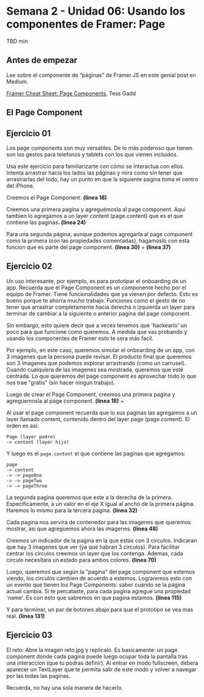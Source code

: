 # Semana 2 - Unidad 06: Usando los componentes de Framer: Page

TBD min

## Antes de empezar

Lee sobre el componente de “páginas” de Framer.JS en este genial post en Medium.

[Framer Cheat Sheet: Page Components](https://blog.framer.com/framer-cheat-sheet-page-components-df5a1e8332a?source=user_profile---------3----------------), Tess Gadd


## El Page Component

## Ejercicio 01

Los page components son muy versatiles. De lo más poderoso que tienen son los gestos para telefonos y tablets con los que vienen incluidos.

Usa este ejercicio para familiarizarte con cómo se interactua con ellos. Intenta arrastrar hacia los lados las páginas y mira como sin tener que arrastrarlas del todo, hay un punto en que la siguiente pagina toma el centro del iPhone.

Creemos el Page Component. **(linea 18)**

Creemos una primera pagina y agreguémosla al page component. Aqui tambien lo agregamos a un layer content (page.content) que es el que contiene las paginas. **(linea 24)**

Para una segunda página, aunque podemos agregarla al page component como la primera (con las propiedades comentadas), hagamoslo con esta funcion que es parte del page component. **(linea 30)** + **(linea 37)**


## Ejercicio 02

Un uso interesante, por ejemplo, es para prototipar el onboarding de un app. Recuerda que el Page Component es un componente hecho por el equipo de Framer. Tiene funcionalidades que ya vienen por defecto. Esto es bueno porque te ahorra mucho trabajo. Funciones como el gesto de no tener que arrastrar completamente hacia derecha o izquierda un layer para terminar de cambiar a la siguiente o anterior pagina del page component.

Sin embargo, esto quiere decir que a veces tenemos que 'hackearlo' un poco para que funcione como queremos. A medida que vas probando y usando los componentes de Framer esto te sera más facil.

Por ejemplo, en este caso, queremos simular el onboarding de un app, con 3 imagenes que la persona puede revisar. El producto final que queremos son 3 imagenes que podemos explorar arrastrando (como un carrusel). Cuando cualquiera de las imagenes sea mostrada, queremos que esté centrada. Lo que queremos del page component es aprovechar todo lo que nos trae "gratis" (sin hacer ningun trabajo).

Luego de crear el Page Component, creemos una primera pagina y agreguemosla al page component. **(linea 18)** +

Al usar el page component recuerda que lo sus paginas las agregamos a un layer llamado content, contenido dentro del layer page (page.content). El orden es asi:

```
Page (layer padre)
-> content (layer hijo)
```

Y luego es el `page.content` el que contiene las paginas que agregamos:

```
page
-> content
-> -> pageOne
-> -> pageTwo
-> -> pageThree
```

La segunda pagina queremos que este a la derecha de la primera. Especificamente, a un valor en el eje X igual al ancho de la primera página. Haremos lo mismo para la tercera pagina. **(linea 32)**

Cada pagina nos servira de contenedor para las imagenes que queremos mostrar, asi que agreguemos ahora las imagenes. **(linea 48)**

Creemos un indicador de la pagina en la que estás con 3 circulos. Indicaran que hay 3 imagenes que ver (ya que habran 3 círculos). Para facilitar centrar los circulos creemos un layer que los contenga. Ademas, cada circulo necesitara un estado para ambos colores. **(linea 70)**

Luego, queremos que según la "pagina" del page component que estemos viendo, los circulos cambien de acuerdo a estemos. Lograremos esto con un evento que tienen los Page Components: saber cuando se la página actual cambia. Si te percataste, para cada pagina agregue una propiedad 'name'. Es con esto que sabremos en que pagina estamos. **(linea 115)**

Y para terminar, un par de botones abajo para que el prototipo se vea mas real. **(linea 131)**

## Ejercicio 03

El reto: Abre la imagen reto.jpg y replicalo. Es basicamente: un page component donde cada pagina puede luego ocupar toda la pantalla tras una interaccion (que tu podras definir). Al entrar en modo fullscreen, debera aparecer un TextLayer que te permita salir de este modo y volver a navegar por las todas las paginas.

Recuerda, no hay una sola manera de hacerlo.